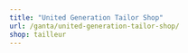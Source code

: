 ```yaml
---
title: "United Generation Tailor Shop"
url: /ganta/united-generation-tailor-shop/
shop: tailleur
---
```

